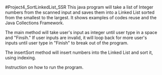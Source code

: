 #Project4_SortLinkedList_SSR
This java program will take a list of Integer numbers from the scanned input and saves 
them into a Linked List sorted from the smallest to the largest. It shows examples of 
codes reuse and the Java Collections Framework.

The main method will take user's input as integer until user type in a space and "Finsih."
If user inputs are invalid, it will loop back for more user's inputs until user type in "Finish" 
to break out of the program.

The insertSort method will insert numbers into the Linked List and sort it, using indexing.

Instruction on how to run the program.
